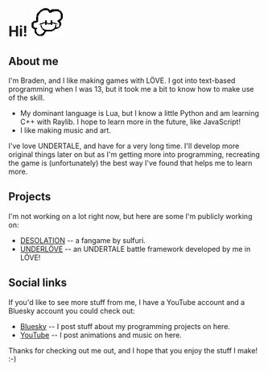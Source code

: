 # Hi! ![Animated icon](costumeGuy.gif)

## About me
I'm Braden, and I like making games with LÖVE. I got into text-based programming when I was 13, but it took me a bit to know how to make use of the skill. </br>
- My dominant language is Lua, but I know a little Python and am learning C++ with Raylib. I hope to learn more in the future, like JavaScript!
- I like making music and art. </br>
<p> I've love UNDERTALE, and have for a very long time. I'll develop more original things later on but as I'm getting more into programming, recreating the game is (unfortunately) the best way I've found that helps me to learn more. </p>

## Projects
I'm not working on a lot right now, but here are some I'm publicly working on: </br>
- [DESOLATION](https://gamejolt.com/games/desonee/907634?feed_last_id=%7B%22ver%22:%221%22,%22pos%22:%221719727571.368%22%7D) -- a fangame by sulfuri. <br>
- [UNDERLÖVE](https://github.com/bradensMG/underlove) -- an UNDERTALE battle framework developed by me in LÖVE!

## Social links
If you'd like to see more stuff from me, I have a YouTube account and a Bluesky account you could check out: </br>
- [Bluesky](https://bradensmg.bsky.social) -- I post stuff about my programming projects on here. </br>
- [YouTube](https://youtube.com/@bradensmediocregames) -- I post animations and music on here. </br>
<p> Thanks for checking out me out, and I hope that you enjoy the stuff I make! :-) </p>
